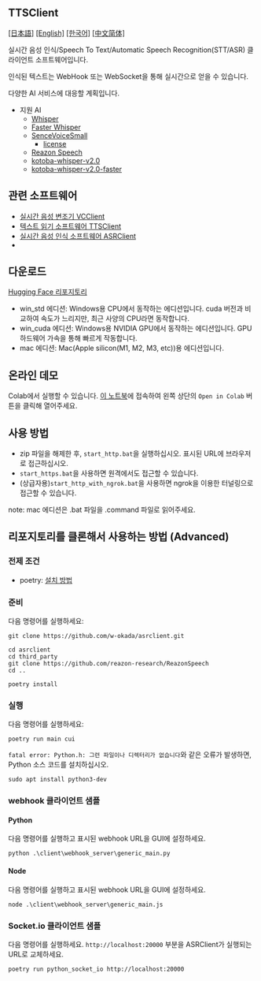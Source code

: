 TTSClient
---
  [[日本語]](./README.md) [[English]](./README_en.md) [[한국어]](./README_ko.md) [[中文简体]](./README_cn.md)

실시간 음성 인식/Speech To Text/Automatic Speech Recognition(STT/ASR) 클라이언트 소프트웨어입니다.

인식된 텍스트는 WebHook 또는 WebSocket을 통해 실시간으로 얻을 수 있습니다.

다양한 AI 서비스에 대응할 계획입니다.

- 지원 AI
  - [Whisper](https://github.com/openai/whisper)
  - [Faster Whisper](https://github.com/SYSTRAN/faster-whisper)
  - [SenceVoiceSmall](https://github.com/FunAudioLLM/SenseVoice)
    - [license](https://github.com/FunAudioLLM/SenseVoice/blob/main/LICENSE)
  - [Reazon Speech](https://research.reazon.jp/projects/ReazonSpeech/index.html)
  - [kotoba-whisper-v2.0](https://huggingface.co/kotoba-tech/kotoba-whisper-v2.0)
  - [kotoba-whisper-v2.0-faster](https://huggingface.co/kotoba-tech/kotoba-whisper-v2.0-faster)


## 관련 소프트웨어
- [실시간 음성 변조기 VCClient](https://github.com/w-okada/voice-changer)
- [텍스트 읽기 소프트웨어 TTSClient](https://github.com/w-okada/ttsclient)
- [실시간 음성 인식 소프트웨어 ASRClient](https://github.com/w-okada/asrclient)
- 
## 다운로드
[Hugging Face 리포지토리](https://huggingface.co/wok000/asrclient000/tree/main)

- win_std 에디션: Windows용 CPU에서 동작하는 에디션입니다. cuda 버전과 비교하여 속도가 느리지만, 최근 사양의 CPU라면 동작합니다.
- win_cuda 에디션: Windows용 NVIDIA GPU에서 동작하는 에디션입니다. GPU 하드웨어 가속을 통해 빠르게 작동합니다.
- mac 에디션: Mac(Apple silicon(M1, M2, M3, etc))용 에디션입니다.

## 온라인 데모

Colab에서 실행할 수 있습니다.
[이 노트북](https://github.com/w-okada/asrclient/blob/master/w_okada's_ASR_Client.ipynb)에 접속하여 왼쪽 상단의 `Open in Colab` 버튼을 클릭해 열어주세요.

## 사용 방법
- zip 파일을 해제한 후, `start_http.bat`을 실행하십시오. 표시된 URL에 브라우저로 접근하십시오.
- `start_https.bat`을 사용하면 원격에서도 접근할 수 있습니다.
- (상급자용)`start_http_with_ngrok.bat`을 사용하면 ngrok을 이용한 터널링으로 접근할 수 있습니다.

note: mac 에디션은 .bat 파일을 .command 파일로 읽어주세요.

## 리포지토리를 클론해서 사용하는 방법 (Advanced)
### 전제 조건

- poetry: [설치 방법](https://python-poetry.org/docs/#installing-with-the-official-installer)

### 준비
다음 명령어를 실행하세요:

```
git clone https://github.com/w-okada/asrclient.git

cd asrclient
cd third_party
git clone https://github.com/reazon-research/ReazonSpeech
cd ..

poetry install
```

### 실행
다음 명령어를 실행하세요:
```
poetry run main cui
```

`fatal error: Python.h: 그런 파일이나 디렉터리가 없습니다`와 같은 오류가 발생하면, Python 소스 코드를 설치하십시오.
```
sudo apt install python3-dev
```

### webhook 클라이언트 샘플

#### Python
다음 명령어를 실행하고 표시된 webhook URL을 GUI에 설정하세요.
```
python .\client\webhook_server\generic_main.py
```

#### Node
다음 명령어를 실행하고 표시된 webhook URL을 GUI에 설정하세요.
```
node .\client\webhook_server\generic_main.js
```

### Socket.io 클라이언트 샘플
다음 명령어를 실행하세요.
`http://localhost:20000` 부분을 ASRClient가 실행되는 URL로 교체하세요.
```
poetry run python_socket_io http://localhost:20000
```
